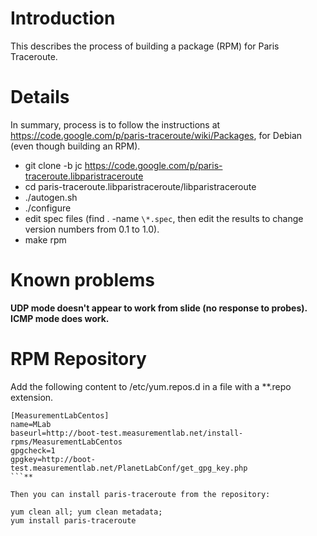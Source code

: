 # Introduction #

This describes the process of building a package (RPM) for Paris Traceroute.

# Details #

In summary, process is to follow the instructions at https://code.google.com/p/paris-traceroute/wiki/Packages, for Debian (even though building an RPM).

  * git clone -b jc https://code.google.com/p/paris-traceroute.libparistraceroute
  * cd paris-traceroute.libparistraceroute/libparistraceroute
  * ./autogen.sh
  * ./configure
  * edit spec files (find . -name `\*.spec`, then edit the results to change version numbers from 0.1 to 1.0).
  * make rpm

# Known problems #

**UDP mode doesn't appear to work from slide (no response to probes). ICMP mode does work.**

# RPM Repository #

Add the following content to /etc/yum.repos.d in a file with a **.repo extension.
```
[MeasurementLabCentos]
name=MLab
baseurl=http://boot-test.measurementlab.net/install-rpms/MeasurementLabCentos
gpgcheck=1
gpgkey=http://boot-test.measurementlab.net/PlanetLabConf/get_gpg_key.php
```**

Then you can install paris-traceroute from the repository:
```
    yum clean all; yum clean metadata;
    yum install paris-traceroute
```
